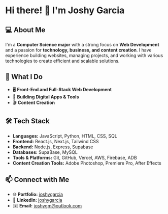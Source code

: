 # Hi there! 👋 I'm Joshy Garcia

## 💻 About Me
I'm a **Computer Science major** with a strong focus on **Web Development** and a passion for **technology, business, and content creation**. I have experience building websites, managing projects, and working with various technologies to create efficient and scalable solutions.

## 🚀 What I Do
- 🖥️ **Front-End and Full-Stack Web Development**
- 📱 **Building Digital Apps & Tools**
- 🎬 **Content Creation**

## 🛠️ Tech Stack
- **Languages:** JavaScript, Python, HTML, CSS, SQL
- **Frontend:** React.js, Next.js, Tailwind CSS
- **Backend:** Node.js, Express, Supabase
- **Databases:** SupaBase, MySQL
- **Tools & Platforms:** Git, GitHub, Vercel, AWS, Firebase, ADB
- **Content Creation Tools:** Adobe Photoshop, Premiere Pro, After Effects

## 📫 Connect with Me
- 🌐 **Portfolio:** [joshygarcia](https://joshygarcia.com)
- 🔗 **LinkedIn:** [joshygarcia](https://linkedin.com/in/joshygarcia)
- ✉️ **Email:** joshygm@outlook.com
